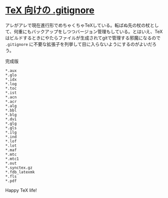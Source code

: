 # [TeX 向けの .gitignore](/2014/02/08/tex-to-gitignore.html)

アレがアレで現在進行形でめちゃくちゃTeXしている。転ばぬ先の杖の杖として、何重にもバックアップをしつつバージョン管理もしている。とはいえ、TeXはビルドするときにやたらファイルが生成されてgitで管理する邪魔になるので `.gitignore` に不要な拡張子を列挙して目に入らないようにするのがよいだろう。

完成版
```
*.aux
*.glo
*.idx
*.log
*.toc
*.ist
*.acn
*.acr
*.alg
*.bbl
*.blg
*.dvi
*.glg
*.gls
*.ilg
*.ind
*.lof
*.lot
*.maf
*.mtc
*.mtc1
*.out
*.synctex.gz
*.fdb_latexmk
*.fls
*.pdf
```

Happy TeX life!
